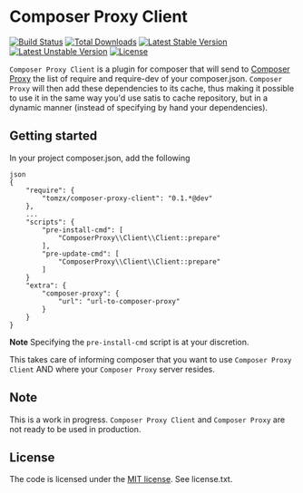 Composer Proxy Client
=========

[![Build Status](https://travis-ci.org/tomzx/composer-proxy-client.svg)](https://travis-ci.org/tomzx/composer-proxy-client)
[![Total Downloads](https://poser.pugx.org/tomzx/composer-proxy-client/downloads.svg)](https://packagist.org/packages/tomzx/composer-proxy-client)
[![Latest Stable Version](https://poser.pugx.org/tomzx/composer-proxy-client/v/stable.svg)](https://packagist.org/packages/tomzx/composer-proxy-client)
[![Latest Unstable Version](https://poser.pugx.org/tomzx/composer-proxy-client/v/unstable.svg)](https://packagist.org/packages/tomzx/composer-proxy-client)
[![License](https://poser.pugx.org/tomzx/composer-proxy-client/license.svg)](https://packagist.org/packages/tomzx/composer-proxy-client)

`Composer Proxy Client` is a plugin for composer that will send to [Composer Proxy](https://github.com/tomzx/composer-proxy) the list of require and require-dev of your composer.json. `Composer Proxy` will then add these dependencies to its cache, thus making it possible to use it in the same way you'd use satis to cache repository, but in a dynamic manner (instead of specifying by hand your dependencies).

Getting started
---------------

In your project composer.json, add the following

```
json
{
	"require": {
		"tomzx/composer-proxy-client": "0.1.*@dev"
	},
	...
	"scripts": {
		"pre-install-cmd": [
			"ComposerProxy\\Client\\Client::prepare"
		],
		"pre-update-cmd": [
			"ComposerProxy\\Client\\Client::prepare"
		]
	}
	"extra": {
		"composer-proxy": {
			"url": "url-to-composer-proxy"
		}
	}
}
```

**Note** Specifying the `pre-install-cmd` script is at your discretion.

This takes care of informing composer that you want to use `Composer Proxy Client` AND where your `Composer Proxy` server resides.

Note
----

This is a work in progress. `Composer Proxy Client` and `Composer Proxy` are not ready to be used in production.


License
-------

The code is licensed under the [MIT license](http://choosealicense.com/licenses/mit/). See license.txt.